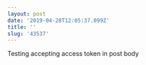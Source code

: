 ```yaml
---
layout: post
date: '2019-04-28T12:05:37.099Z'
title: ''
slug: '43537'
---
```

Testing accepting access token in post body
